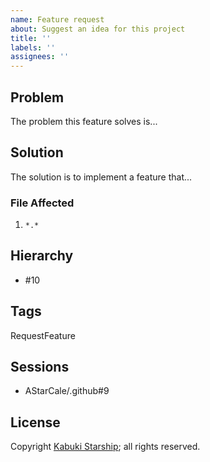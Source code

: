 ```yaml
---
name: Feature request
about: Suggest an idea for this project
title: ''
labels: ''
assignees: ''
---
```



## Problem

The problem this feature solves is...

## Solution

The solution is to implement a feature that...

### File Affected

1. `*.*`

## Hierarchy

* #10

## Tags

RequestFeature

## Sessions

* AStarCale/.github#9

## License

Copyright [Kabuki Starship](https://kabukistarship.com); all rights reserved.
